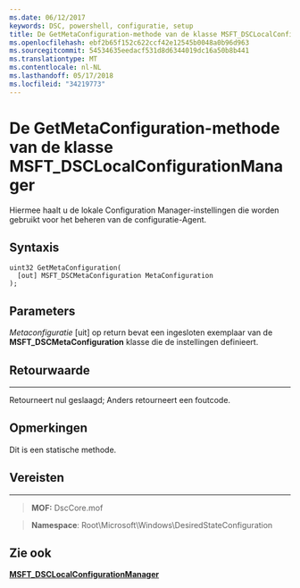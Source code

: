 ```yaml
---
ms.date: 06/12/2017
keywords: DSC, powershell, configuratie, setup
title: De GetMetaConfiguration-methode van de klasse MSFT_DSCLocalConfigurationManager
ms.openlocfilehash: ebf2b65f152c622ccf42e12545b0048a0b96d963
ms.sourcegitcommit: 54534635eedacf531d8d6344019dc16a50b8b441
ms.translationtype: MT
ms.contentlocale: nl-NL
ms.lasthandoff: 05/17/2018
ms.locfileid: "34219773"
---
```

# <a name="getmetaconfiguration-method-of-the-msftdsclocalconfigurationmanager-class"></a>De GetMetaConfiguration-methode van de klasse MSFT_DSCLocalConfigurationManager

Hiermee haalt u de lokale Configuration Manager-instellingen die worden gebruikt voor het beheren van de configuratie-Agent.

<a name="syntax"></a>Syntaxis
------

```mof
uint32 GetMetaConfiguration(
  [out] MSFT_DSCMetaConfiguration MetaConfiguration
);
```

<a name="parameters"></a>Parameters
----------

*Metaconfiguratie* \[uit\] op return bevat een ingesloten exemplaar van de **MSFT_DSCMetaConfiguration** klasse die de instellingen definieert.

## <a name="return-value"></a>Retourwaarde
------------

Retourneert nul geslaagd; Anders retourneert een foutcode.

## <a name="remarks"></a>Opmerkingen

Dit is een statische methode.

## <a name="requirements"></a>Vereisten
------------
>**MOF:** DscCore.mof

>**Namespace**: Root\Microsoft\Windows\DesiredStateConfiguration


## <a name="see-also"></a>Zie ook


[**MSFT_DSCLocalConfigurationManager**](msft-dsclocalconfigurationmanager.md)